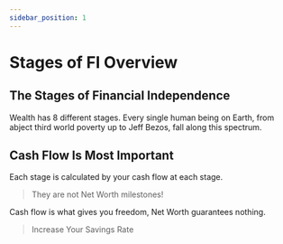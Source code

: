 ```yaml
---
sidebar_position: 1
---
```


# Stages of FI Overview

## The Stages of Financial Independence

Wealth has 8 different stages. Every single human being on Earth, from abject third world poverty up to Jeff Bezos, fall along this spectrum.

## Cash Flow Is Most Important

Each stage is calculated by your cash flow at each stage.

>They are not Net Worth milestones!

Cash flow is what gives you freedom, Net Worth guarantees nothing.

>Increase Your Savings Rate